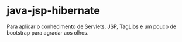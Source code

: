 # java-jsp-hibernate
Para aplicar o conhecimento de Servlets, JSP, TagLibs e um pouco de bootstrap para agradar aos olhos.
